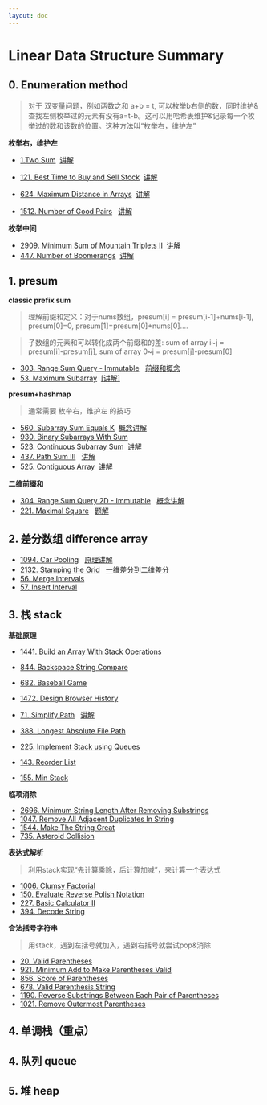 ```yaml
---
layout: doc
---
```

# Linear Data Structure Summary

## 0. Enumeration method
>对于 双变量问题，例如两数之和 a+b = t, 可以枚举b右侧的数，同时维护&查找左侧枚举过的元素有没有a=t-b。这可以用哈希表维护&记录每一个枚举过的数和该数的位置。这种方法叫“枚举右，维护左”

**枚举右，维护左**

- [1.Two Sum](https://leetcode.com/problems/two-sum/description/)
&nbsp;[讲解](https://leetcode.cn/problems/two-sum/solutions/2326193/dong-hua-cong-liang-shu-zhi-he-zhong-wo-0yvmj)

- [121. Best Time to Buy and Sell Stock](https://leetcode.com/problems/best-time-to-buy-and-sell-stock/description/) 
 &nbsp;[讲解](https://leetcode.cn/problems/best-time-to-buy-and-sell-stock/solutions/2464650/mei-ju-mai-chu-jie-ge-wei-hu-mai-ru-de-z-02ud)

- [624. Maximum Distance in Arrays](https://leetcode.com/problems/maximum-distance-in-arrays/description/) 
 &nbsp;[讲解](https://leetcode.cn/problems/maximum-distance-in-arrays/solutions/3067679/mei-ju-you-wei-hu-zuo-pythonjavaccgojsru-wtgb)

- [1512. Number of Good Pairs](https://leetcode.com/problems/number-of-good-pairs/description/)
&nbsp; [讲解](https://leetcode.cn/problems/number-of-good-pairs/solutions/2974653/mei-ju-you-wei-hu-zuo-pythonjavaccgojsru-7u5v)

**枚举中间**
- [2909. Minimum Sum of Mountain Triplets II](https://leetcode.com/problems/minimum-sum-of-mountain-triplets-ii/description/)
&nbsp;[讲解](https://leetcode.cn/problems/minimum-sum-of-mountain-triplets-ii/solutions/2493548/mei-ju-numsj-qian-hou-zhui-fen-jie-pytho-tskf)
- [447. Number of Boomerangs](https://leetcode.com/problems/number-of-boomerangs/description/)
&nbsp;[讲解](https://leetcode.cn/problems/number-of-boomerangs/solutions/2595488/jian-ji-xie-fa-fu-xiang-si-ti-mu-pythonj-39p8)

## 1. presum
**classic prefix sum**
>理解前缀和定义：对于nums数组，presum[i] = presum[i-1]+nums[i-1], presum[0]=0, presum[1]=presum[0]+nums[0]....

> 子数组的元素和可以转化成两个前缀和的差: sum of array i~j = presum[i]-presum[j],  sum of array 0~j = presum[j]-presum[0] 

- [303. Range Sum Query - Immutable](https://leetcode.com/problems/range-sum-query-immutable/description/)
&nbsp; [前缀和概念](https://leetcode.cn/problems/range-sum-query-immutable/solutions/2693498/qian-zhui-he-ji-qi-kuo-zhan-fu-ti-dan-py-vaar)
- [53. Maximum Subarray](https://leetcode.com/problems/maximum-subarray/description/)
&nbsp;[[讲解]](https://leetcode.cn/problems/maximum-subarray/solutions/2533977/qian-zhui-he-zuo-fa-ben-zhi-shi-mai-mai-abu71)

**presum+hashmap**
>通常需要 枚举右，维护左 的技巧
- [560. Subarray Sum Equals K](https://leetcode.com/problems/subarray-sum-equals-k/description/)
&nbsp;[概念讲解](https://leetcode.cn/problems/subarray-sum-equals-k/solutions/2781031/qian-zhui-he-ha-xi-biao-cong-liang-ci-bi-4mwr/)
- [930. Binary Subarrays With Sum](https://leetcode.com/problems/binary-subarrays-with-sum/description/)
- [523. Continuous Subarray Sum](https://leetcode.com/problems/continuous-subarray-sum/description/)
&nbsp;[讲解](https://leetcode.cn/problems/continuous-subarray-sum/solutions/3600092/ling-shen-ke-hou-qian-zhui-he-ha-xi-by-z-u8v9)
- [437. Path Sum III](https://leetcode.com/problems/path-sum-iii/description/)
&nbsp; [讲解](https://leetcode.cn/problems/path-sum-iii/solutions/2784856/zuo-fa-he-560-ti-shi-yi-yang-de-pythonja-fmzo)
- [525. Contiguous Array](https://leetcode.com/problems/contiguous-array/description/)
&nbsp;[讲解](https://leetcode.cn/problems/contiguous-array/solutions/3146886/ling-shen-ti-dan-shi-yao-qiu-jie-he-wei-45hva)

**二维前缀和**
- [304. Range Sum Query 2D - Immutable](https://leetcode.com/problems/range-sum-qguery-2d-immutable/description/)
&nbsp; [概念讲解](https://leetcode.cn/problems/range-sum-query-2d-immutable/solutions/2667331/tu-jie-yi-zhang-tu-miao-dong-er-wei-qian-84qp)
- [221. Maximal Square](https://leetcode.com/problems/maximal-square/description/)
&nbsp; [题解](https://leetcode.cn/problems/maximal-square/solutions/3043980/ling-shen-ti-dan-chang-yong-shu-ju-jie-g-47bn)

## 2. 差分数组 difference array

- [1094. Car Pooling](https://leetcode.com/problems/car-pooling/description/)
&nbsp; [原理讲解](https://leetcode.cn/problems/car-pooling/solutions/2550264/suan-fa-xiao-ke-tang-chai-fen-shu-zu-fu-9d4ra/)
- [2132. Stamping the Grid](https://leetcode.com/problems/stamping-the-grid/description/)
&nbsp; [一维差分到二维差分](https://leetcode.cn/problems/stamping-the-grid/solutions/1199642/wu-nao-zuo-fa-er-wei-qian-zhui-he-er-wei-zwiu)
- [56. Merge Intervals](https://leetcode.com/problems/merge-intervals/description/)
- [57. Insert Interval](https://leetcode.com/problems/insert-interval/)

## 3. 栈 stack
**基础原理**
- [1441. Build an Array With Stack Operations](https://leetcode.com/problems/build-an-array-with-stack-operations/description/)
- [844. Backspace String Compare](https://leetcode.com/problems/backspace-string-compare/description/)
- [682. Baseball Game](https://leetcode.com/problems/baseball-game/description/)
- [1472. Design Browser History](https://leetcode.com/problems/design-browser-history/description/)
- [71. Simplify Path](https://leetcode.com/problems/simplify-path/description/)
&nbsp; [讲解](https://leetcode.cn/problems/simplify-path/solutions/3042801/zhan-mo-ni-pythonjavacgojsrust-by-endles-y4bc)
- [388. Longest Absolute File Path](https://leetcode.com/problems/valid-parentheses/description/)
- [225. Implement Stack using Queues](https://leetcode.com/problems/implement-stack-using-queues/description/)
- [143. Reorder List](https://leetcode.com/problems/reorder-list/description/)

- [155. Min Stack](https://leetcode.com/problems/min-stack/)

**临项消除**
- [2696. Minimum String Length After Removing Substrings](https://leetcode.com/problems/minimum-string-length-after-removing-substrings/description/)
- [1047. Remove All Adjacent Duplicates In String](https://leetcode.com/problems/remove-all-adjacent-duplicates-in-string/description/)
- [1544. Make The String Great](https://leetcode.com/problems/make-the-string-great/description/)
- [735. Asteroid Collision](https://leetcode.com/problems/asteroid-collision/)

**表达式解析**
>利用stack实现“先计算乘除，后计算加减”，来计算一个表达式
- [1006. Clumsy Factorial](https://leetcode.com/problems/clumsy-factorial/description/)
- [150. Evaluate Reverse Polish Notation](https://leetcode.com/problems/evaluate-reverse-polish-notation/description/)
- [227. Basic Calculator II](https://leetcode.com/problems/basic-calculator-ii/description/)
- [394. Decode String](https://leetcode.com/problems/decode-string/description/)

**合法括号字符串**
>用stack，遇到左括号就加入，遇到右括号就尝试pop&消除
- [20. Valid Parentheses](https://leetcode.com/problems/valid-parentheses/description/)
- [921. Minimum Add to Make Parentheses Valid](https://leetcode.com/problems/minimum-add-to-make-parentheses-valid/description/)
- [856. Score of Parentheses](https://leetcode.com/problems/score-of-parentheses/description/)
- [678. Valid Parenthesis String](https://leetcode.com/problems/valid-parenthesis-string/description/)
- [1190. Reverse Substrings Between Each Pair of Parentheses](https://leetcode.com/problems/reverse-substrings-between-each-pair-of-parentheses/description/)
- [1021. Remove Outermost Parentheses](https://leetcode.com/problems/remove-outermost-parentheses/description/)

## 4. 单调栈（重点）

## 4. 队列 queue
## 5. 堆 heap